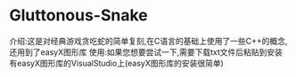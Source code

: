 # Gluttonous-Snake
介绍:这是对经典游戏贪吃蛇的简单复刻,在C语言的基础上使用了一些C++的概念,还用到了easyX图形库
使用:如果您想要尝试一下,需要下载txt文件后粘贴到安装有easyX图形库的VisualStudio上(easyX图形库的安装很简单)
